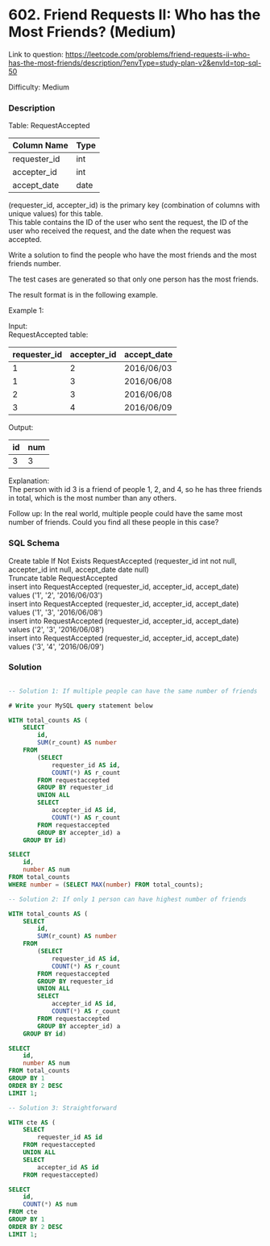 # 602. Friend Requests II: Who has the Most Friends? (Medium)

Link to question: https://leetcode.com/problems/friend-requests-ii-who-has-the-most-friends/description/?envType=study-plan-v2&envId=top-sql-50

Difficulty: Medium

### Description

Table: RequestAccepted


| Column Name    | Type    |
|----------------|---------|
| requester_id   | int     |
| accepter_id    | int     |
| accept_date    | date    |

(requester_id, accepter_id) is the primary key (combination of columns with unique values) for this table.\
This table contains the ID of the user who sent the request, the ID of the user who received the request, and the date when the request was accepted.
 

Write a solution to find the people who have the most friends and the most friends number.

The test cases are generated so that only one person has the most friends.

The result format is in the following example.

 

Example 1:

Input: \
RequestAccepted table:

| requester_id | accepter_id | accept_date |
|--------------|-------------|-------------|
| 1            | 2           | 2016/06/03  |
| 1            | 3           | 2016/06/08  |
| 2            | 3           | 2016/06/08  |
| 3            | 4           | 2016/06/09  |

Output: 

| id | num |
|----|-----|
| 3  | 3   |

Explanation: \
The person with id 3 is a friend of people 1, 2, and 4, so he has three friends in total, which is the most number than any others.
 

Follow up: In the real world, multiple people could have the same most number of friends. Could you find all these people in this case?

### SQL Schema
Create table If Not Exists RequestAccepted (requester_id int not null, accepter_id int null, accept_date date null)\
Truncate table RequestAccepted\
insert into RequestAccepted (requester_id, accepter_id, accept_date) values ('1', '2', '2016/06/03')\
insert into RequestAccepted (requester_id, accepter_id, accept_date) values ('1', '3', '2016/06/08')\
insert into RequestAccepted (requester_id, accepter_id, accept_date) values ('2', '3', '2016/06/08')\
insert into RequestAccepted (requester_id, accepter_id, accept_date) values ('3', '4', '2016/06/09')

### Solution

```sql

-- Solution 1: If multiple people can have the same number of friends

# Write your MySQL query statement below

WITH total_counts AS (
    SELECT
        id,
        SUM(r_count) AS number
    FROM
        (SELECT
            requester_id AS id,
            COUNT(*) AS r_count
        FROM requestaccepted
        GROUP BY requester_id
        UNION ALL
        SELECT
            accepter_id AS id,
            COUNT(*) AS r_count
        FROM requestaccepted
        GROUP BY accepter_id) a
    GROUP BY id)

SELECT
    id,
    number AS num
FROM total_counts
WHERE number = (SELECT MAX(number) FROM total_counts);

-- Solution 2: If only 1 person can have highest number of friends

WITH total_counts AS (
    SELECT
        id,
        SUM(r_count) AS number
    FROM
        (SELECT
            requester_id AS id,
            COUNT(*) AS r_count
        FROM requestaccepted
        GROUP BY requester_id
        UNION ALL
        SELECT
            accepter_id AS id,
            COUNT(*) AS r_count
        FROM requestaccepted
        GROUP BY accepter_id) a
    GROUP BY id)

SELECT
    id,
    number AS num
FROM total_counts
GROUP BY 1
ORDER BY 2 DESC
LIMIT 1;

-- Solution 3: Straightforward

WITH cte AS (
    SELECT
        requester_id AS id
    FROM requestaccepted
    UNION ALL
    SELECT
        accepter_id AS id
    FROM requestaccepted)

SELECT
    id,
    COUNT(*) AS num
FROM cte
GROUP BY 1
ORDER BY 2 DESC
LIMIT 1;
